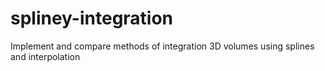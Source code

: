 # spliney-integration
Implement and compare methods of integration 3D volumes using splines and interpolation
